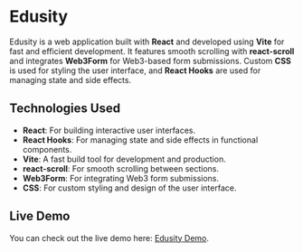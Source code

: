 # Edusity

Edusity is a web application built with **React** and developed using **Vite** for fast and efficient development. It features smooth scrolling with **react-scroll** and integrates **Web3Form** for Web3-based form submissions. Custom **CSS** is used for styling the user interface, and **React Hooks** are used for managing state and side effects.

## Technologies Used

- **React**: For building interactive user interfaces.
- **React Hooks**: For managing state and side effects in functional components.
- **Vite**: A fast build tool for development and production.
- **react-scroll**: For smooth scrolling between sections.
- **Web3Form**: For integrating Web3 form submissions.
- **CSS**: For custom styling and design of the user interface.

## Live Demo

You can check out the live demo here: [Edusity Demo](https://sam-edusity.netlify.app/).
